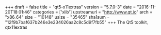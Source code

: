 +++
draft = false
title = "qt5-x11extras"
version = "5.7.0-3"
date = "2016-11-20T18:01:46"
categories = ['xlib']
upstreamurl = "http://www.qt.io"
arch = "x86_64"
size = "10148"
usize = "35465"
sha1sum = "12f9b7baf637b246e3e234026aa2c8c5d9f7fb55"
+++
The Qt5 toolkit, qtx11extras